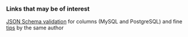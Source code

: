 ### Links that may be of interest
[JSON Schema validation](https://sqlfordevs.com/json-schema-validation) for columns (MySQL and PostgreSQL) and fine [tips](https://sqlfordevs.com/tips) by the same author
